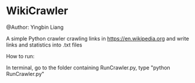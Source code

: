 # WikiCrawler

@Author: Yingbin Liang

A simple Python crawler crawling links in https://en.wikipedia.org and write links and statistics into .txt files

How to run:

In terminal, go to the folder containing RunCrawler.py, type "python RunCrawler.py"
